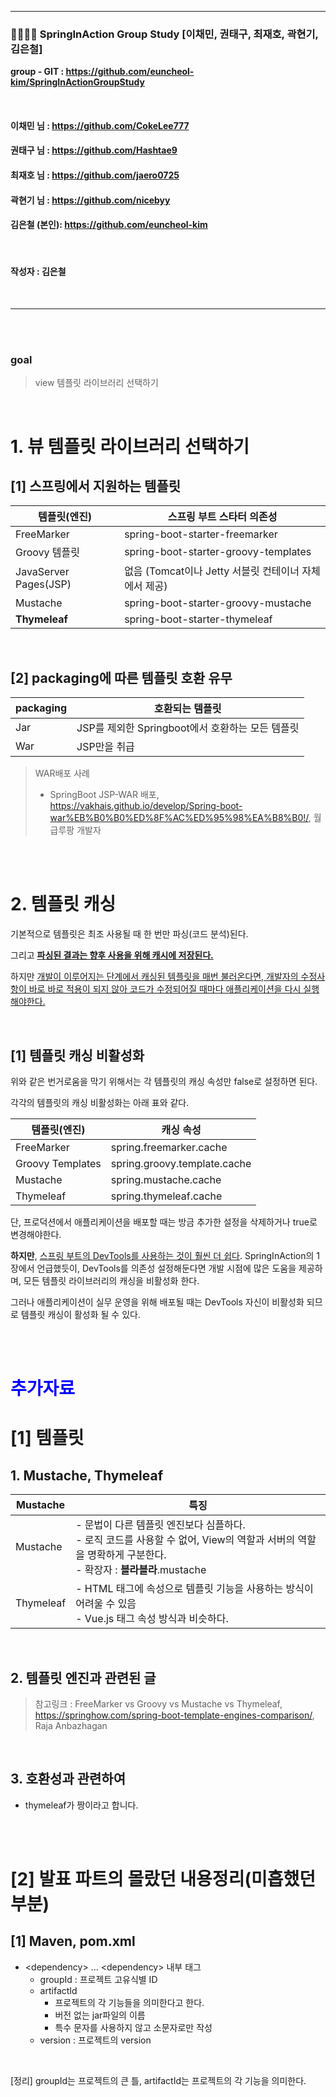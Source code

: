 ----



### **👨‍👨‍👦‍👦 SpringInAction Group Study [이채민, 권태구, 최재호, 곽현기, 김은철]**

**group - GIT : https://github.com/euncheol-kim/SpringInActionGroupStudy**

<br>

#### **이채민 님 : https://github.com/CokeLee777**

#### **권태구 님 : https://github.com/Hashtae9**

#### **최재호 님 : https://github.com/jaero0725**

#### **곽현기 님 : https://github.com/nicebyy**

#### **김은철 (본인): https://github.com/euncheol-kim**

<br>

#### 작성자 : 김은철 

<br>

-----

<br>

<br>

### goal

> view 템플릿 라이브러리 선택하기

<br>

# 1. 뷰 템플릿 라이브러리 선택하기

## [1] 스프링에서 지원하는 템플릿

| 템플릿(엔진)          | 스프링 부트 스타터 의존성                             |
| --------------------- | ----------------------------------------------------- |
| FreeMarker            | spring-boot-starter-freemarker                        |
| Groovy 템플릿         | spring-boot-starter-groovy-templates                  |
| JavaServer Pages(JSP) | 없음 (Tomcat이나 Jetty 서블릿 컨테이너 자체에서 제공) |
| Mustache              | spring-boot-starter-groovy-mustache                   |
| **Thymeleaf**         | spring-boot-starter-thymeleaf                         |

<br>

## [2] packaging에 따른 템플릿 호환 유무

| packaging | 호환되는 템플릿                                  |
| --------- | ------------------------------------------------ |
| Jar       | JSP를 제외한 Springboot에서 호환하는 모든 템플릿 |
| War       | JSP만을 취급                                     |

> WAR배포 사례
>
> - SpringBoot JSP-WAR 배포, https://vakhais.github.io/develop/Spring-boot-war%EB%B0%B0%ED%8F%AC%ED%95%98%EA%B8%B0!/, 월급루팡 개발자

<br>

<br>

# 2. 템플릿 캐싱

기본적으로 템플릿은 최조 사용될 때 한 번만 파싱(코드 분석)된다.<br>

그리고 **<u>파싱된 결과는 향후 사용을 위해 캐시에 저장된다.<br></u>**

하지만 <u>개발이 이루어지는 단계에서 캐싱된 템플릿을 매번 불러온다면, 개발자의 수정사항이 바로 바로 적용이 되지 않아 코드가 수정되어질 때마다 애플리케이션을 다시 실행해야한다.</u><br>

<br>

## [1] 템플릿 캐싱 비활성화

위와 같은 번거로움을 막기 위해서는 각 템플릿의 캐싱 속성만 false로 설정하면 된다.<br>

각각의 템플릿의 캐싱 비활성화는 아래 표와 같다.<br>

| 템플릿(엔진)     | 캐싱 속성                    |
| ---------------- | ---------------------------- |
| FreeMarker       | spring.freemarker.cache      |
| Groovy Templates | spring.groovy.template.cache |
| Mustache         | spring.mustache.cache        |
| Thymeleaf        | spring.thymeleaf.cache       |

단, 프로덕션에서 애플리케이션을 배포할 때는 방금 추가한 설정을 삭제하거나 true로 변경해야한다.<br>

**하지만**, <u>스프링 부트의 DevTools를 사용하는 것이 훨씬 더 쉽다</u>. SpringInAction의 1장에서 언급했듯이, DevTools를 의존성 설정해둔다면 개발 시점에 많은 도움을 제공하며, 모든 템플릿 라이브러리의 캐싱을 비활성화 한다.<br>

그러나 애플리케이션이 실무 운영을 위해 배포될 때는 DevTools 자신이 비활성화 되므로 템플릿 캐싱이 활성화 될 수 있다.<br>

<br>

<br>

<h1 style="color:blue">추가자료</h1>

# [1] 템플릿

## 1. Mustache, Thymeleaf

| Mustache  | 특징                                                         |
| --------- | ------------------------------------------------------------ |
| Mustache  | - 문법이 다른 템플릿 엔진보다 심플하다.<br />- 로직 코드를 사용할 수 없어, View의 역할과 서버의 역할을 명확하게 구분한다.<br />- 확장자 : **블라블라**.mustache |
| Thymeleaf | - HTML 태그에 속성으로 템플릿 기능을 사용하는 방식이 어려울 수 있음<br />- Vue.js 태그 속성 방식과 비슷하다. |

<br>

##  2. 템플릿 엔진과 관련된 글

> 참고링크 : FreeMarker vs Groovy vs Mustache vs Thymeleaf, https://springhow.com/spring-boot-template-engines-comparison/, Raja Anbazhagan

<br>

## 3. 호환성과 관련하여

- thymeleaf가 짱이라고 합니다.

<br>

<br>

# [2] 발표 파트의 몰랐던 내용정리(미흡했던 부분)

## [1] Maven, pom.xml

- \<dependency> ... \<dependency> 내부 태그
  - groupId : 프로젝트 고유식별 ID
  - artifactId 
    - 프로젝트의 각 기능들을 의미한다고 한다.
    - 버전 없는 jar파일의 이름
    - 특수 문자를 사용하지 않고 소문자로만 작성
  - version : 프로젝트의 version

<br>

[정리] groupId는 프로젝트의 큰 틀, artifactId는 프로젝트의 각 기능을 의미한다.

<br>

<br>
